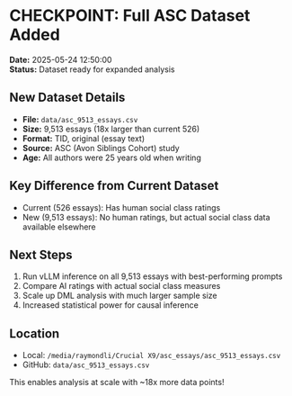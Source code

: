 # CHECKPOINT: Full ASC Dataset Added
**Date:** 2025-05-24 12:50:00  
**Status:** Dataset ready for expanded analysis

## New Dataset Details
- **File:** `data/asc_9513_essays.csv`
- **Size:** 9,513 essays (18x larger than current 526)
- **Format:** TID, original (essay text)
- **Source:** ASC (Avon Siblings Cohort) study
- **Age:** All authors were 25 years old when writing

## Key Difference from Current Dataset
- Current (526 essays): Has human social class ratings
- New (9,513 essays): No human ratings, but actual social class data available elsewhere

## Next Steps
1. Run vLLM inference on all 9,513 essays with best-performing prompts
2. Compare AI ratings with actual social class measures
3. Scale up DML analysis with much larger sample size
4. Increased statistical power for causal inference

## Location
- Local: `/media/raymondli/Crucial X9/asc_essays/asc_9513_essays.csv`
- GitHub: `data/asc_9513_essays.csv`

This enables analysis at scale with ~18x more data points!